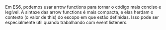 <!-- TODO: Arrow functions -->
Em ES6, podemos usar arrow functions para tornar o código mais conciso e legível. A sintaxe das arrow functions é mais compacta, e elas herdam o contexto (o valor de this) do escopo em que estão definidas. Isso pode ser especialmente útil quando trabalhando com event listeners.

<!-- TODO: async/await e promise-->
<!-- TODO: -->
<!-- TODO: -->
<!-- TODO: -->
<!-- TODO: -->
<!-- TODO: -->